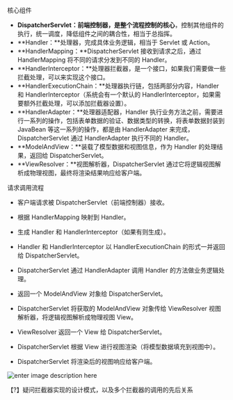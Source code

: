  核心组件

- **DispatcherServlet：**前端控制器，是整个**流程控制的核心**，控制其他组件的执行，统一调度，降低组件之间的耦合性，相当于总指挥。
- **Handler：**处理器，完成具体业务逻辑，相当于 Servlet 或 Action。
- **HandlerMapping：**DispatcherServlet 接收到请求之后，通过 HandlerMapping 将不同的请求分发到不同的 Handler。
- **HandlerInterceptor：**处理器拦截器，是一个接口，如果我们需要做一些拦截处理，可以来实现这个接口。
- **HandlerExecutionChain：**处理器执行链，包括两部分内容，Handler 和 HandlerInterceptor（系统会有一个默认的 HandlerInterceptor，如果需要额外拦截处理，可以添加拦截器设置）。
- **HandlerAdapter：**处理器适配器，Handler 执行业务方法之前，需要进行一系列的操作，包括表单数据的验证、数据类型的转换，将表单数据封装到 JavaBean 等这一系列的操作，都是由 HandlerAdapter 来完成，DispatcherServlet 通过 HandlerAdapter 执行不同的 Handler。
- **ModelAndView：**装载了模型数据和视图信息，作为 Handler 的处理结果，返回给 DispatcherServlet。
- **ViewResolver：**视图解析器，DispatcherServlet 通过它将逻辑视图解析成物理视图，最终将渲染结果响应给客户端。

请求调用流程

- 客户端请求被 DispatcherServlet（前端控制器）接收。

- 根据 HandlerMapping 映射到 Handler。
- 生成 Handler 和 HandlerInterceptor（如果有则生成）。
- Handler 和 HandlerInterceptor 以 HandlerExecutionChain 的形式一并返回给 DispatcherServlet。
- DispatcherServlet 通过 HandlerAdapter 调用 Handler 的方法做业务逻辑处理。
- 返回一个 ModelAndView 对象给 DispatcherServlet。
- DispatcherServlet 将获取的 ModelAndView 对象传给 ViewResolver 视图解析器，将逻辑视图解析成物理视图 View。
- ViewResolver 返回一个 View 给 DispatcherServlet。
- DispatcherServlet 根据 View 进行视图渲染（将模型数据填充到视图中）。
- DispatcherServlet 将渲染后的视图响应给客户端。

![enter image description here](https://ws1.sinaimg.cn/large/bd9c8deely1fx23ct75g4j21gj0noamb.jpg)



【?】疑问拦截器实现的设计模式，以及多个拦截器的调用的先后关系